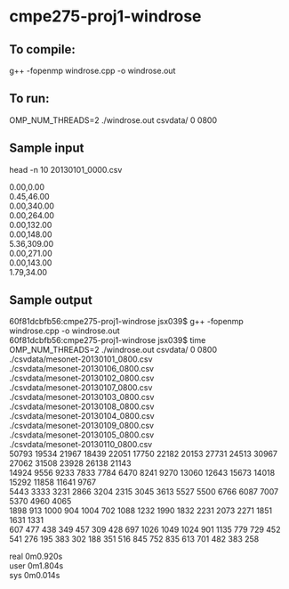 # cmpe275-proj1-windrose

## To compile:
g++ -fopenmp windrose.cpp -o windrose.out

## To run:
OMP_NUM_THREADS=2 ./windrose.out csvdata/ 0 0800

## Sample input
head -n 10 20130101_0000.csv

0.00,0.00  
0.45,46.00  
0.00,340.00  
0.00,264.00  
0.00,132.00  
0.00,148.00  
5.36,309.00  
0.00,271.00  
0.00,143.00  
1.79,34.00  

## Sample output
60f81dcbfb56:cmpe275-proj1-windrose jsx039$ g++ -fopenmp windrose.cpp -o windrose.out  
60f81dcbfb56:cmpe275-proj1-windrose jsx039$ time OMP_NUM_THREADS=2 ./windrose.out csvdata/ 0 0800  
./csvdata/mesonet-20130101_0800.csv  
./csvdata/mesonet-20130106_0800.csv  
./csvdata/mesonet-20130102_0800.csv  
./csvdata/mesonet-20130107_0800.csv  
./csvdata/mesonet-20130103_0800.csv  
./csvdata/mesonet-20130108_0800.csv  
./csvdata/mesonet-20130104_0800.csv  
./csvdata/mesonet-20130109_0800.csv  
./csvdata/mesonet-20130105_0800.csv  
./csvdata/mesonet-20130110_0800.csv  
50793 19534 21967 18439 22051 17750 22182 20153 27731 24513 30967 27062 31508 23928 26138 21143  
14924 9556 9233 7833 7784 6470 8241 9270 13060 12643 15673 14018 15292 11858 11641 9767  
5443 3333 3231 2866 3204 2315 3045 3613 5527 5500 6766 6087 7007 5370 4960 4065  
1898 913 1000 904 1004 702 1088 1232 1990 1832 2231 2073 2271 1851 1631 1331  
607 477 438 349 457 309 428 697 1026 1049 1024 901 1135 779 729 452  
541 276 195 383 302 188 351 516 845 752 835 613 701 482 383 258  
  
real	0m0.920s  
user	0m1.804s  
sys	0m0.014s  

 
